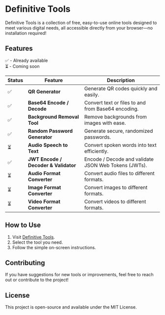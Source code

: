 # Definitive Tools

Definitive Tools is a collection of free, easy-to-use online tools designed to meet various digital needs, all accessible directly from your browser—no installation required!

## Features

✅ - Already available  
⏳ - Coming soon

| Status  | Feature                  | Description                                      |
|---------|--------------------------|--------------------------------------------------|
| ✅ | **QR Generator**          | Generate QR codes quickly and easily.           |
| ✅ | **Base64 Encode / Decode** | Convert text or files to and from Base64 encoding. |
| ✅ | **Background Removal Tool** | Remove backgrounds from images with ease.       |
| ✅ | **Random Password Generator** | Generate secure, randomized passwords.          |
| ⏳ | **Audio Speech to Text**    | Convert spoken words into text efficiently.     |
| ✅ | **JWT Encode / Decoder & Validator**       | Encode / Decode and validate JSON Web Tokens (JWTs). |
| ⏳ | **Audio Format Converter** | Convert audio files to different formats.      |
| ⏳ | **Image Format Converter** | Convert images to different formats. |
| ⏳ | **Video Format Converter** | Convert videos to different formats. |


## How to Use

1. Visit [Definitive Tools](https://tools.mpesteban.dev).
2. Select the tool you need.
3. Follow the simple on-screen instructions.

## Contributing

If you have suggestions for new tools or improvements, feel free to reach out or contribute to the project!

## License

This project is open-source and available under the MIT License.